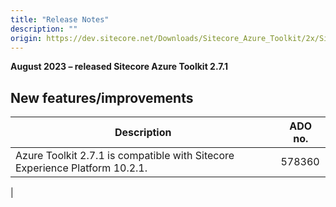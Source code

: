```yaml
---
title: "Release Notes"
description: ""
origin: https://dev.sitecore.net/Downloads/Sitecore_Azure_Toolkit/2x/Sitecore_Azure_Toolkit_271/Release_Notes
---
```


**August 2023 – released Sitecore Azure Toolkit 2.7.1**

## New features/improvements

 | Description | ADO no. |
 | --- | --- |
 | ​​Azure Toolkit 2.7.1 is compatible with Sitecore Experience Platform 10.2.1​.​ | 578360  
 |